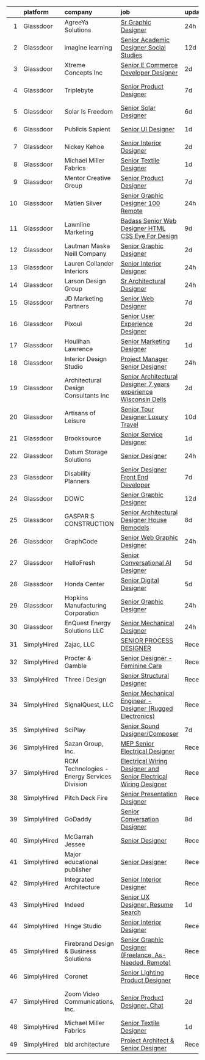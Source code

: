 

|    | platform    | company                                     | job                                                                                                                                                                                                                                                                                                                                                                                                                                                                                                                                                                                                                                                                                                                                                                                                                                                                                                                                                                       | update_time   | location                   |
|---:|:------------|:--------------------------------------------|:--------------------------------------------------------------------------------------------------------------------------------------------------------------------------------------------------------------------------------------------------------------------------------------------------------------------------------------------------------------------------------------------------------------------------------------------------------------------------------------------------------------------------------------------------------------------------------------------------------------------------------------------------------------------------------------------------------------------------------------------------------------------------------------------------------------------------------------------------------------------------------------------------------------------------------------------------------------------------|:--------------|:---------------------------|
|  1 | Glassdoor   | AgreeYa Solutions                           | [Sr  Graphic Designer](https://www.glassdoor.com/partner/jobListing.htm?pos=126&ao=1110586&s=58&guid=00000180ff2bf74583a28a85bb30154d&src=GD_JOB_AD&t=SR&vt=w&ea=1&cs=1_b84fabfc&cb=1653548513654&jobListingId=1007892516788&cpc=AC285F3A3ECA6BB0&jrtk=3-0-1g3vinu0gpv18801-1g3vinu0tq06h800-1ee65899642a1a31--6NYlbfkN0Dwb_YIohz4zuU9-hizYTxpAJ9-qZQvsILXUPhgrrTAx5tS5Q7cYMYpo6ALWUQbQqMUUvPlxVMO1WWp3PLb-wFWwE2h1DPwT-1_aiv_c6zOUAiFerzb4A9AS1PP6sx0x5fzJVqYt6gf4MY0oVjHHkTWGWlgB8WXRTWlgSXHOBmw7TeBAEbmO33wq0u5krz7pAlg2taznHsr7qYuBV1UmztVQe_HwDoEk6GLyl0HERZkeSRBbPWJ2OVUPGiWBHbAvdSW7xAu_tM8-IiAfa95cyNT7KjsEw6Lls7jxqvkopltCmOYw7rqacnt9syvNYw6QPAsRQ5HDKsrx0LMOqBoUeESAZGgDqEhSwWsfePmzeE4l2wQTCZ3BBOG5j5CgSAAp_NqufDDQhEO_f_yNGMBw8hstrSC0DRRiHzwW1RJANJ3FpkAHVXCJFa8W-1hfsgXYlbRsM-of_fBqm5xr7ak0WBqS6cCdD0xinrI3GCeviKgXOEPvxcRLZ17v8M6WMjKsVg%3D)                                                                                                             | 24h           | Remote                     |
|  2 | Glassdoor   | imagine learning                            | [Senior Academic Designer  Social Studies](https://www.glassdoor.com/partner/jobListing.htm?pos=115&ao=1110586&s=58&guid=00000180ff2bf74583a28a85bb30154d&src=GD_JOB_AD&t=SR&vt=w&cs=1_b0af95c5&cb=1653548513652&jobListingId=1007860234464&cpc=07E115E50C044AB0&jrtk=3-0-1g3vinu0gpv18801-1g3vinu0tq06h800-41b06600179b3e58--6NYlbfkN0Bchr_UY39KtSsAjKsJo0AokNYr_kAedn9WnI5WlzggsRMp4ocCeSu2FqDtKj18bBui31asR5ihBoRh9NZ9J0S-WmURk9POxPXup5nVDpE1ggIcufAhq1-XXJTIGc4dUP5oFXM4KU0W8o3jkNeXQVIz_Lk8dyTpk1Dff1zFE8ctgNUyo14tnTyKQdHJh7vDiCCiOBSZBmfi6kK9T6urBylhpI6AHqVgqh5zvhWcXM5nOGMX6XVqPWJqywahFXKDPfls0d_XzyPd0o3DHc_CftNk0DDlEPUAWnxiWTG11AbdokzwurJH6iFIRVc0fuEwoLS7yDth_9cXNKJbEaqx3_4FlKubKCeMpGdQdy1Q_s19o6-_Y4csEZ9ciu1S9TptvB1B2hPrfVPZK3P9zSgRRxfZy2rXHdR2Dg-l5Kk6ZDtIzT1Ai6KhoAXIr7WTCzRKsmRUjIJcdCnELstHeyBLRyoKvP7rLTwRJohKjM1x7yLe-ymTkn0zw1ur5XiBVeCZryVh2yxHYsYONbODEXLU9h5IPeL0XwusEF5G7RiC9gx3kw%3D%3D)                                                | 12d           | Scottsdale, AZ             |
|  3 | Glassdoor   | Xtreme Concepts Inc                         | [Senior E Commerce Developer   Designer](https://www.glassdoor.com/partner/jobListing.htm?pos=102&ao=1110586&s=58&guid=00000180ff2bf74583a28a85bb30154d&src=GD_JOB_AD&t=SR&vt=w&ea=1&cs=1_95b49b8b&cb=1653548513651&jobListingId=1007885677887&cpc=097DFB0A56702479&jrtk=3-0-1g3vinu0gpv18801-1g3vinu0tq06h800-02a030a02ba8c3d5--6NYlbfkN0CQqnLIWsU0Hd9mAM9CPr_t6tpjjVh6VHQGynQ4AbzrOKu5-7YkYb5W1DfF2U8Q6qYXVKC7qwWIO3SjMGMtpnbLHrqou4G812NaCnniwGPQY_yCzTFesTuAzoLP0keihL2qI8zgbEeuGQhmUp9yuzY2wDNKy7ASTrjRlRh3CxLul9FGjDuRvDaFE5QFZIKhdweWH4KCwtl9XV20Uc1Bi02IUMBMPkn3dtuzI4YYytGdOjN5NGAkgrB-nKW3URIzLEMB8nrieG9WpZO5W5nv3vlqx7Jw1so3tJagV91uno8Wfzhwm6LP4VdobPQWTpHRp_mkMriWUDulAQiAmuhZCuuHIK6ubcsIhqy2HSaqDVULlmw4V7Ft25C5prAao-71YBr0bv0MvbnCqDCjc6u9-LDarvSGyjHAzAD6PPJzqKOnHHW16RIKoCivpHe63WXK24iOfVBken0lPYYAYFZWyJHHbnAuEdL1PHf3ys6er-3m39dqx_sGt4eSDVfzQD-Ysa-Pw_08wVWmYV8IZPY13hhO8xscFzbKBbc%3D)                                                           | 2d            | Nashville, TN              |
|  4 | Glassdoor   | Triplebyte                                  | [Senior Product Designer](https://www.glassdoor.com/partner/jobListing.htm?pos=114&ao=1110586&s=58&guid=00000180ff2bf74583a28a85bb30154d&src=GD_JOB_AD&t=SR&vt=w&cs=1_c8abcc45&cb=1653548513652&jobListingId=1007873525022&cpc=8EBC6093F3E034FB&jrtk=3-0-1g3vinu0gpv18801-1g3vinu0tq06h800-01ec9b6fc75b3f50--6NYlbfkN0CCbOqLFAkE17MDkfB5QkeK_R8bo7qf9dndHNr_grrY-M2PimVRp2mNAKyxRM1ODzeHwg21ohp7T-PgQD5Q0DQ7Bu6az0jvkb-0xgvgEVUxWyxNsmI83FIAReyVu34Avycm5I4MnmZgPFFYwybqbwj_c0HMX7t9ih3fG-UDxz1aY12QvJksPdVso4XnCyzWob-18bGVszS5Rh8g-UeoMtwYGDf9viNkr45Jd9TtxwePo1RmH8ycUGiHqBVl8d1xJNq5T3w2OOqeVjt5f4x4x1a9aGCH0MT5jgnzwUKrcJzHGHLfDd9P4GNKsBUkwSH8cQmgFTMwgKA9v6G63Q9YaOLLGUCxF9FeXpRDo0DtwzzCxTZgo-NlZKZHa0ZVl6pdNJexIsh-L31QKZfHtI2evVT-pBg9DbEp1-FNN1Gk8lF64pGgtrA4qUH5ceCcVCXfONU%3D)                                                                                                                                                                               | 7d            | San Francisco, CA          |
|  5 | Glassdoor   | Solar Is Freedom                            | [Senior Solar Designer](https://www.glassdoor.com/partner/jobListing.htm?pos=121&ao=1110586&s=58&guid=00000180ff2bf74583a28a85bb30154d&src=GD_JOB_AD&t=SR&vt=w&ea=1&cs=1_0ff287d9&cb=1653548513653&jobListingId=1007877067308&cpc=F41FEAB56D215062&jrtk=3-0-1g3vinu0gpv18801-1g3vinu0tq06h800-a651be249914b213--6NYlbfkN0BjCAoZKlRjrqyz2dliieRtC1p7Z9BxPBNQch0zgjZ9oRlk8BI86AXqelJPgre5wCsT3ngma9vUx8HpMarlvnDIKU_9TlEEB4t59QPXnXwId9eFrPIc7ZQtRDLKW7thQxHb5pJi6nv4UTqcBnv23aampv_sJ9QPLl5avMP40OY_t_xN-hEBFcbxANYuF0NGdCwaH-X7OVAHCjLK9Sr7WK5FjaNNy8w4QFfeu0UJ5zPOCT3K_kVbwHBxizUg3W940MzYOhH52FLHIoOd1rD-1O-JmCNLqf6lQvOMY2pRwPQawkl-vWODErjnu3jNF34fKuSsO_hUlb3_w8TQDJlgLARKG6AFu6dmoRw6ar79nez5vc7BpTv2wrBXJDE1FVqktoQoe65750tHcky78B7Zgbgp1o8cYKR1ScJCvqIYtUu9W9aN6R973enYkIZxAoXdUZf7zPKyqJ0z2-27ZOBlDIybEdBgsHyLXGkZhwkm0mrnB6GDk3WIcuJn)                                                                                                                          | 6d            | Remote                     |
|  6 | Glassdoor   | Publicis Sapient                            | [Senior UI Designer](https://www.glassdoor.com/partner/jobListing.htm?pos=128&ao=1110586&s=58&guid=00000180ff2bf74583a28a85bb30154d&src=GD_JOB_AD&t=SR&vt=w&cs=1_fd547e80&cb=1653548513654&jobListingId=1007891098033&cpc=DE56C24FF6DEC286&jrtk=3-0-1g3vinu0gpv18801-1g3vinu0tq06h800-f7293916f33f4ec1--6NYlbfkN0AifcpeK-Nu936wgy-BS7owxv6Q_YD1znLiY0Ck5crXdIgVxXdAJC_ai_wOszhxY9SRguJgBmFIZ-Dyz_Sl9kfhVEfZ3aRQVdSK_xiCeDGZ3KfL27pJViBpKOjVT1gacwf5BHg-0VqjhHcFmE_gp-E-1WIEDO1LcGi7Fufaxzk1wAAdEvtWIH6W3KpIfsuv96NM2YFQ1flCAvP-4NtkS-nUzRApNgbWQQl4tFbtph7GKd9YhX2JOsgIR-XnSU6TXeaEwD5Z0-ipp3wu2GjwysSZMRTfoQ7_FX6eMn_TW2VLYoAhZ678Kiqs0Fo4AXjdlxcGfVoMR0nE257dVYF420hGWNJ-nLzlpLqG1mP2MPHoyCrZ9UMQ82VNfmadiAvSqy1mQqGsmMRxUa6ZXC-5H9bLumZAdio02yQNGWvKtMDdrHuTtpQc11KGwbAl52j46s1yn-SpRrVlInWQjjIlYDt_pR7EVu2GE07WmxGc37MNXKlVcRyK7jOyTiRwaPSotwKgVLxqegyOear2RsxOlnPpDiCGDfY8gPWUg3MM8QUv8ezNMD0CLTXP_nodXrhWF0AXbmNoXePjkPoKXGkCYqg2)                                  | 1d            | Arlington, VA              |
|  7 | Glassdoor   | Nickey Kehoe                                | [Senior Interior Designer](https://www.glassdoor.com/partner/jobListing.htm?pos=109&ao=1110586&s=58&guid=00000180ff2bf74583a28a85bb30154d&src=GD_JOB_AD&t=SR&vt=w&ea=1&cs=1_aaa75134&cb=1653548513652&jobListingId=1007886379534&cpc=B5F6D74B4EF69A07&jrtk=3-0-1g3vinu0gpv18801-1g3vinu0tq06h800-0c1b40a24ddb3848--6NYlbfkN0CvahHJL5dpwIe5nlYo2UZJB8CTXAEl9vJAxrd3EfdRQTt87UoZ_4aZagUb1tV6QOmJ_u12V99QjyVhUX0vHVObjUjYDODwHaEDJ7uWw4Px6fBl-PR7rmrVzwDENz2HRfTw6BJcKOLJtS4MzsK7dG29L8IOEVwOsk44I6zQeKgfyHQ7ZYA8Jqvq8zUbtRxodFps8QAbIxPd9qethikG8-4c4uz5xtKLWIquRlMmi1plz4XSqZXHauCfEI82YoC1HXAVI3nyZsrBofrpmRa9sqYV0fMhZHAV7h49JRfuSbuir2hQn4_nOTLHLNyA4KX0pgIMH0QDkqZsVsFJQ4CneNrbQpxaDHCCC_ynbityCfz4EnQCLpnjhzYS9cVQmE0WQUk_aJW3dxq8dJ5tVLp7q3zi2ABsBYJ8hHVCHm_nsrcRh5WT4wFTxuHRXsS7jeP0k2pDDzVAXI4elqG-2NkXbLekz7lG1U0uSeWh9NY7D6JoMOxJ0Z-z0KlmSzJoHGgyYzrXKoBwFhg0CQ%3D%3D)                                                                                           | 2d            | Los Angeles, CA            |
|  8 | Glassdoor   | Michael Miller Fabrics                      | [Senior Textile Designer](https://www.glassdoor.com/partner/jobListing.htm?pos=108&ao=1110586&s=58&guid=00000180ff2bf74583a28a85bb30154d&src=GD_JOB_AD&t=SR&vt=w&ea=1&cs=1_fb2f8b03&cb=1653548513652&jobListingId=1007890097618&cpc=E773D000C9BC26FA&jrtk=3-0-1g3vinu0gpv18801-1g3vinu0tq06h800-1199109f65cb0bc2--6NYlbfkN0Aa_Hwcb3A6wpbuysl_ekJeGPboXr2ELun7xWY3K7GOUB81oL_2bkKwlTZQqeaFZL6HZmTjTPZMZY4XhyVatta2lrF2HKWjEMO7NmKWkaX_4pSqjZqGKpbAyvV2h-8O8hKnl7Pxc2rFv7aq49SjMN5Aiiv2jJb8QJjJF_B3ihQ4lvnzf6-H_HXf6-TL3ZVvbqc_wPYjnjEjIEQfPeQPa8KdY9eojZqhH7WWZXXndwIJrSttbK7OjQ4Y29Tfu7z3UOdC-pqfKa63VS6Zb6bQh_yt3E6UAehgvLOxsxC3ofhsYcd5g-76e3d6DNO73UcOMjGCqBOVrQemPWBkxlOuCEYm-unfeHRql2xraX2L_zhmgX_cOE0VW8KkEWb1SouaYvsbMhgS_BbgRlBIfRe1FuI87oNXnIZWRE_UIKx1bdoDANcsSFMVWElHQCuNZZYFN9U8TPewdUw18P2ifrhReJwfxog7Jgox58SmoRis4uDcL73Zi6U83CmXz-eEsOstEFc%3D)                                                                                                          | 1d            | Remote                     |
|  9 | Glassdoor   | Mentor Creative Group                       | [Senior Product Designer](https://www.glassdoor.com/partner/jobListing.htm?pos=122&ao=1110586&s=58&guid=00000180ff2bf74583a28a85bb30154d&src=GD_JOB_AD&t=SR&vt=w&ea=1&cs=1_1dfc1ec1&cb=1653548513653&jobListingId=1007873079388&cpc=F17331D9BECC482A&jrtk=3-0-1g3vinu0gpv18801-1g3vinu0tq06h800-932dcb251f76a5e3--6NYlbfkN0CfQgqVFlDchZ1187zfHENvYid3ZQoKnr6GJk2CFl_M8hjyJf_hS_UwoDVN34bPHX6cIOQa98UzAQRJT7pfbJ-DQfmYuSMrk3DojVkql3atisUq2kk724gQ8u04eMJMgzEXuDbxcOO6XJBa90a7LOhME9DVYksiN_eJMCEsQPG14KMPdUZnBWiRx3xURMInqLGJzIbBTVaMRXNH7G88VLdK036vTP-QHqVGpOis3VMoHsn5hvk8rvBqazXqOvlWIlfgM7dtI5ij03rCfNbUtus9JBY0eLfsWuUeYaJXkYkW-5FtdlpMhCKCEXVoN5PvxmiFshgRbhAn7__1U-Qp9nxtisKMbHVnER-bJ4smK2Ad-S9dfviKj_1YRks1_d3iNxJyIoVhQtVp5XM5qebvxyaVveA-zTAVWws2By7IKb4iLq-_A1lGyvD5KKzK84xjbpsrqa4X8CvLhypYHCb4g2jZ8fK4sNicSTkLnTDSVyhy6PvVzT96GZnYHVMFFJsvfuM%3D)                                                                                                          | 7d            | Remote                     |
| 10 | Glassdoor   | Matlen Silver                               | [Senior Graphic Designer   100  Remote](https://www.glassdoor.com/partner/jobListing.htm?pos=124&ao=1110586&s=58&guid=00000180ff2bf74583a28a85bb30154d&src=GD_JOB_AD&t=SR&vt=w&ea=1&cs=1_10b8a99f&cb=1653548513653&jobListingId=1007892599655&cpc=F41FEAB56D215062&jrtk=3-0-1g3vinu0gpv18801-1g3vinu0tq06h800-4cf1e254f255fef5--6NYlbfkN0ADTliTSg4K3aDxe8vkHVVj5ml6bx8ND6Ab8oliGx3AtQak9O875La2bFZ7Jqdg5u0BFWKOIIc4ufkCGmT9IFYnVo1P8HmQp-RTwH1t6ucw-hVXUTLiy_rB7fTZgmaxOkf2XHA-ta-81wPPYQ-NLQCEGSRfIx6z7ylZqBfvcPwSrXIdRukk8yVwJiMiLC2rZAGRd5rFzfQFm888H-ZrNDukIVyVPeAlQ7rQpv-ICT8GiLuCWYQl7MXVoJi95MpyZl9MNbKvD-3ysTUnDcxxDPurUffhwhwikAzohgOzwznGHIwbsi6e8wc2Vc5oQzNyP__2HuKmX4_2zEdOeU4sjB989nv8a7vr_RNMwRgCtRkJOiEpj_LsV4vRvUyQpG88NU8v7hEvfQgVli6rxxkMucts7RUoPmOD9ACwKQinKUT45Fmb0MgkNEtABNynvWUPgLmL1w6v-VlR5iEaEbV_rT3mIdhHWcqinwA%3D)                                                                                                                            | 24h           | Houston, TX                |
| 11 | Glassdoor   | Lawnline Marketing                          | [Badass Senior Web Designer   HTML  CSS    Eye For Design](https://www.glassdoor.com/partner/jobListing.htm?pos=116&ao=1110586&s=58&guid=00000180ff2bf74583a28a85bb30154d&src=GD_JOB_AD&t=SR&vt=w&ea=1&cs=1_cec0dc4e&cb=1653548513652&jobListingId=1007867596169&cpc=ACBF47B84C432121&jrtk=3-0-1g3vinu0gpv18801-1g3vinu0tq06h800-1bf7073f857835f3--6NYlbfkN0CSgGTbSPgM0xpgWRkp5SRTexU57Zk_6_bZ18eqb9d2QDh-VgX1oP5-z5W1JTzPPIjrHXVgZnk60WEV2dKxwENRWUOFIgV7E_TYjz3uyRhpIstgm8I0HzTo8WooHiskqEICWXG8kfUefqyunXnp13xxEtu_1-cSQVjGo1t22bjhUr4outoGDrVgmn_I6yz4obaJqD9QToQTcb0Y5JsSb5h4l6rWZCSuJnCI8uLEREVeCVdR364tsCB9UD4iR0b6zrG85qV1Y_IAm-rDGnjT5EI8h6iaZIMB6ieYI9YpQApIXEhfYd4pamQYHXpS7w9c77VD_df7F5XdtMsJYKzkKgoKC7k_4DsR4tnyKR9d8-q5pU2MfyL0ymnsbmjLmz7S5ahwhO-NLaHeGsA3fToTW_DyyHzTUEkNW5XuXAVN0BNS_RC-aLcKJS1EGDY9k793T4C7kBTgs-6ceVXEe_RUliOIMb13tPDWKpldgb3zTNHUg3Qjp_YQ_Q7rnTsDHypY4-jbRKJMur20ylDI7pavdECmx9qzNI5vnR7WH_oPUT-iHw%3D%3D)                           | 9d            | Tampa, FL                  |
| 12 | Glassdoor   | Lautman Maska Neill   Company               | [Senior Graphic Designer](https://www.glassdoor.com/partner/jobListing.htm?pos=123&ao=1110586&s=58&guid=00000180ff2bf74583a28a85bb30154d&src=GD_JOB_AD&t=SR&vt=w&ea=1&cs=1_49a8acf3&cb=1653548513653&jobListingId=1007886319562&cpc=F4EED0218A761C36&jrtk=3-0-1g3vinu0gpv18801-1g3vinu0tq06h800-42556d4369843361--6NYlbfkN0CH5AJMdvbiN96cQBW9blonJzxN5UCW1KPOX2QsoH-XS7L-5Av4XGA-go5EhKmTEMKH7p0FQ4RPcUw0sfxm4PxsdG14V0uat-DbGzzQRgDq9oQi4ChJflP-7x-qE6Qph9_-2rhBpMKc5-QyOOgMy3J1q2IwEgtKK7Q4qbh_-FJ3PAZUu_5lRrpWL2C8gVTqNm6gdkbDGj0flsI2IUN1p3mGGMf4SjJ7E7X5G3uJX_OIRo-ikOWe7yGgcQHKeAh6n4Vb2F6r-dVWQdOufOWj7Qd5Xvs3uN6YtRkXWzuvMQgpj8x27IRRo6nTP1hvYMLL-hjfCI2HaZC5n3BClQZSJBIjg3pau5nk91TQQ4rJDkVG0hO5HhC6WTbHRGkZqh91b4kCUtfqtxX3hU_gajJ4lLcIqMkiu8x9vehvNBMt6hju9ZzThE9XuqLjblvhzPU0P0_JG-BRxN-6JnXuZbdTPi_yhTCYW6mUKbC-xZimgJDcA1q-cw2PI35SE1HvB5HxvV8%3D)                                                                                                          | 2d            | Washington, DC             |
| 13 | Glassdoor   | Lauren Collander Interiors                  | [Senior Interior Designer](https://www.glassdoor.com/partner/jobListing.htm?pos=110&ao=1110586&s=58&guid=00000180ff2bf74583a28a85bb30154d&src=GD_JOB_AD&t=SR&vt=w&ea=1&cs=1_6d660138&cb=1653548513652&jobListingId=1007892941371&cpc=968C91D10CA48408&jrtk=3-0-1g3vinu0gpv18801-1g3vinu0tq06h800-6d73d7a4807623ea--6NYlbfkN0AEuin8skFFpCqbPeVLeU7u0KNKXyrAJhUWW9o08fDQFEp2kL1P1yyy-9OWQssz7g68LLYU6-gm-XvPGDpI-3tExpn8oblFE8PzuMLYqd_zTYA4H8ddICKbq50iSz1qJpg-UmT79FTnHdzW_Km3w812u8CDqatDlAjUinVWrrZ9IOaIrDCU4QjGFxzCSPX7UIX2-xbp1BgaQVzQrpABHjSARyw-smYZXndY0s27fFaC9GUqhceaaxQof_c0tJHbN8-_7bRBjLYaZlLhcmg-PG-tbjVzqPxB460V_VE772hqYsAIwBiU3L5Ab2sfkGnDqEopBkeVPEtbZQEJhYhsJJ7eAWqUL9woV01RuGjNaeOYe_MmYjcZh_I-UirFyyV8u5a_0CsFQ9KNhFcWBptCxbRSCSgpbD8dVXl-VRsyXDQh2GSsdRbmgo7dy87iS9dsNaL7i-yCkh_SZ2NW8nGzp2o5460aATKXCkmJgXgYhajf7QV2Jd2QayHCM1nmTFwVIiaG6oPA6J1U1Q%3D%3D)                                                                                           | 24h           | Naperville, IL             |
| 14 | Glassdoor   | Larson Design Group                         | [Sr  Architectural Designer](https://www.glassdoor.com/partner/jobListing.htm?pos=111&ao=1110586&s=58&guid=00000180ff2bf74583a28a85bb30154d&src=GD_JOB_AD&t=SR&vt=w&ea=1&cs=1_e4a5babc&cb=1653548513652&jobListingId=1007892778952&cpc=020BE1DDE5A95971&jrtk=3-0-1g3vinu0gpv18801-1g3vinu0tq06h800-b9cb0c814e117cc9--6NYlbfkN0BctA8jT9Ho8FRfiU2d5zHGiG1TQnMfZU5gkPuQGUb4Gh_FgH7lyjz5iVsQguLeASDp_j8jJU47A3PEb0YsoCiw4MgaPkSdni8oDOn0J1z3-t-Wd5RgbKs4GfCp6PozctmB2zT_Z_qPS08-rKRseAbuLhdmcy6mXuVsuXjAkSpLXD_2kfKEqobY-sFaJvPmnOJVsiu3QPiSff8oJ0rOATc02wM8-YH4V_tVS8a_o1EgvN31O9WuhyP9NKqccUbKLsIgb9v1SC5IRu8Vmoz6_ST67Wk34ALxUUDwTnLyTRLZVqOWbFiKkD829QnZLczZ_QuYIx4gH0KO7OxW7uSpsX0jfr8kVkIgWtSLk8lUinC1CIthCruGw6NsAaiPhLRLKjzBXj4Yn-tyoWRoRG25hP9spe8djoXsnL0QwQRM3ZXCBooN1Aq7UeFne_a5FbjFqMlFjw9JSAjJ17F06p2HCXb6_XZEhio4xwoB3NH-GAvXWWBoLWE5nmGR3rtxFaBwIFP3cgEs7mI47w%3D%3D)                                                                                         | 24h           | Remote                     |
| 15 | Glassdoor   | JD Marketing Partners                       | [Senior Web Designer](https://www.glassdoor.com/partner/jobListing.htm?pos=113&ao=1110586&s=58&guid=00000180ff2bf74583a28a85bb30154d&src=GD_JOB_AD&t=SR&vt=w&ea=1&cs=1_d62de4e4&cb=1653548513652&jobListingId=1007873513428&cpc=E04C949A9101C6A2&jrtk=3-0-1g3vinu0gpv18801-1g3vinu0tq06h800-5a714e412a2777d5--6NYlbfkN0CtwOkgDuej6vPfWODMxjOIyNEohQmdYMppGq8y8dOpBpEoaLmNDntLJFT4RU-4_HtZISLq6-TxYX62S18ac2mVvBLnZLctBLYZg2zc6hofTIzGA5Ur2GFRsL6jIeCU9LA19EzNMzPHwZbsxb6bF2cW1cjUEQDz_JYdTwfy_V-0LuVKGahOyCVVkPepaThdfpkhKWGnznNaMQr5BlhFAoDrywJ-_iR2H6glKiSrX4_66BpuOYekN9jhAbIu3XjxRK9u-PDcG5x2TuhmoZgo6SLB2LEJygOv-fVs3wKtrPY389f3C_iVCaTV0f8fsvWP1r3DjkjuxNLHAv0Kx7hnHaK4azH-Ob_86TEikESRKI-jgg672Q60ysRA-p5Qr_9MtW4nX4qyotSU4Gn6aYq9kZNS2xJ2YlcIngmwfuk6JimSNB9yBgyzmG0IVxjOz9RDdgA-X9JHmjhmOUbFJUp3CRIGdNf69bXXJUYbk2y_VbPxis-nOZNGIYCQ28SPUi6Srfs%3D)                                                                                                              | 7d            | Remote                     |
| 16 | Glassdoor   | Pixoul                                      | [Senior User Experience Designer](https://www.glassdoor.com/partner/jobListing.htm?pos=130&ao=1110586&s=58&guid=00000180ff2bf74583a28a85bb30154d&src=GD_JOB_AD&t=SR&vt=w&ea=1&cs=1_530ca3a4&cb=1653548513654&jobListingId=1007886543921&cpc=A65DF3A704A48F9B&jrtk=3-0-1g3vinu0gpv18801-1g3vinu0tq06h800-c4ceee043bf6ed78--6NYlbfkN0DkuNNc9jtp8Paa5ic1vcdzrE97PDvQxS5P2e8AiHduyc79r3J-c22iv1Xzovwoard2X9jW3NnpoETJ7siFVscg5F8VhWJ3Wb7T9j7TxjPrxRuaYFeFfP5Vg9qU1pc4LfB7E498iE21tIS9Vkb2CiaDFws8ZkSBNrssvlaiyeXWrS6nJnX3w4nuyxYPdaVSULPiNr08kbyeZ_JiiQ6E1rHKpYz8J4vCk0X8wr9K1cC33ev1wMiKdfHe5KVz0gwbbJ95UA6swbuRWDb0CvA5im_5PEArpkU5eeqbuAxr0h-RJKc_hYczE8QmPwYaHHq47QiT3Jd1QhWUOgkEKNvF2-7LQjnbMsjd4dVM99ebwv2iLDiT88-lpo5BgWOZBv1PlMDSzSrfR8QJB0kXhhPZHZ6cA622KmFCHOsNS-GMmpQYZKDZa5S0ezUAzRG8HizU-bSnNATjvbdEiaA1u5TzVNojT-G372ShR-ZHicWbXjVn8BHkJ72hEsh_DoEzLYQJKZyB2VtnW8CdGQ%3D%3D)                                                                                    | 2d            | Remote                     |
| 17 | Glassdoor   | Houlihan Lawrence                           | [Senior Marketing Designer](https://www.glassdoor.com/partner/jobListing.htm?pos=120&ao=1110586&s=58&guid=00000180ff2bf74583a28a85bb30154d&src=GD_JOB_AD&t=SR&vt=w&ea=1&cs=1_46cafa49&cb=1653548513653&jobListingId=1007889346319&cpc=34670CD602BE5E55&jrtk=3-0-1g3vinu0gpv18801-1g3vinu0tq06h800-541720b7fcd3aab0--6NYlbfkN0CvdWhQ0ieMmFfx9dpmofX4A6seQJ6gWHyuKhFlBsOKJQZZGOTM1AK6MnWqEXAqxR_1JF6ksg_DIymh9QH5exCpdBfkkzeZY_zGFd9kILCjQ1PQysB_h4aDmAOLQ3azkXuKlX7teNqMTUNZB368DFzfVlR0n9W7601why2CyHP2zCMFLd9IXw2OKrScnUw-cxooZ2hb2RSZtlQdxF6QPJ7PQq0WC-1AAA_3MOZNqDcjX3VxGSwBkESH5EVmpEs69xUJoagiwIN0AwKlFYccjPViCt_eJAzzHKWTUaI_exLCYDGUPyjj6mvdym6WW2PUvZtUSO98UNsLlkvnriTYJf3twnTqdPHN8f_Z1GcRax0Hz_E9OC54q-yPymmtW4xU63RUJoathTUABWb5O7aP5U50OjwyCG9kzflfYMGVC3qPP-JrCdjOQ73lsKs33ge_rsg5376EI8geqA5s8s8QcQHxm9BnHGm5TYGTmA83f6gihrQufb-pV5JD0Ga7WQM7BTBHOBOQrPJGEA%3D%3D)                                                                                          | 1d            | Bedford, NY                |
| 18 | Glassdoor   | Interior Design Studio                      | [Project Manager   Senior Designer](https://www.glassdoor.com/partner/jobListing.htm?pos=118&ao=1110586&s=58&guid=00000180ff2bf74583a28a85bb30154d&src=GD_JOB_AD&t=SR&vt=w&ea=1&cs=1_6ec082e0&cb=1653548513653&jobListingId=1007892218502&cpc=34670CD602BE5E55&jrtk=3-0-1g3vinu0gpv18801-1g3vinu0tq06h800-0794aeec827f7596--6NYlbfkN0AuAjYKnBHsdkcMxrD7ZJITXxV72vImVt5xOyKRJQecNAe9lQrsZPplJrD3FgtGMhRIWlKfp7OzhHRgk4RHgPasCAwx-Ykk3botOfHR7agOlISBaHTMOi2GL2IEkcwC7lqywXTwhXFBJ_f_yqEZXJXi9owyAPX9-ufM9MrhLTDQM0_EWaK44gHrxhbQxlBDBNNRxVpPyJLMccRnz4rfvNmeS-K5XZncAg_-InL_Xb7WbRdrT3A1id_k-eOsWEzyW-1Urg9oZuYo-i6DK1B2nkHM3_BswJfts-GXmHZVcpBEojSPDNZeLofsftpKwAM3jbLzTddPs6Dw0N_tJ5BRXZHj2Amt7SatwYGQotIe7ZTwzUZdWu5jTv2z5rxrCygF85cBY-cOZfABqRJ9JnfNK4kileog1YE5IpFdXoWmucaJJw0vaUc8hfHVJ5mZDT9-xBi0npDv6odSUzq-JuvCcSbaUdvffmeB-HXDYrYCz7z0fX0qtELepSNprvvF_pmBpD7_6VDTbomX1g%3D%3D)                                                                                  | 24h           | New York, NY               |
| 19 | Glassdoor   | Architectural Design Consultants  Inc       | [Senior Architectural Designer   7 years experience  Wisconsin Dells ](https://www.glassdoor.com/partner/jobListing.htm?pos=105&ao=1110586&s=58&guid=00000180ff2bf74583a28a85bb30154d&src=GD_JOB_AD&t=SR&vt=w&ea=1&cs=1_dc3ee7bd&cb=1653548513651&jobListingId=1007885880302&cpc=5A17ED4601382900&jrtk=3-0-1g3vinu0gpv18801-1g3vinu0tq06h800-d42fecb2ab234f8b--6NYlbfkN0AG-2uhC5U9fuVortC4wNzNlwtaG3jPaMU10X-BLgWeDfkeETNbVqR6xniy7QUEw6cqHMHQT0Wrf1JYPzMF7qyHP1RB-xfRmN_fDNkRs9KV8YovMNhaPnJjb4KgjJ_qlG34444MWtpRuvuTmiJ69PUK2YfFmzd7YrReliNzlP5SlYDBz3V7bNloAQbRIJnP5ObAHfkq6lwQ03Ck2a5LqDQU6XHijt_AmCP9Tve0AB1L0VET-zis2iDYhVo4CiQ_D-CKa8XEb6Z0GngBcb92t_CMoCEI83DoGBjzqFuUJPMx9quYqgJEhoTx9utYmVlrq4wKMaOHAbgnZpBKuznyUzmiuUHFyX3ZdcbBWNZ_lhKoTFyAwj3DtKN8fl3bYCqgSiATlNt3spXQpEKFe7cmrbL9Gd2MvJpRxIK5Ds5W5OE50mb0AbnD8jTriagmKBwfUUr8TAk2CCLSaQ1AuclAZbjeJilBghBom7rZyhCCemsLmRALAup5sH3c66cp5VEpiGBqOCXQEsReIJHR3h3xPCZO)                                           | 2d            | Wisconsin Dells, WI        |
| 20 | Glassdoor   | Artisans of Leisure                         | [Senior Tour Designer  Luxury Travel ](https://www.glassdoor.com/partner/jobListing.htm?pos=107&ao=1110586&s=58&guid=00000180ff2bf74583a28a85bb30154d&src=GD_JOB_AD&t=SR&vt=w&ea=1&cs=1_4fea250e&cb=1653548513651&jobListingId=1007863700593&cpc=3114EF732CBC1C13&jrtk=3-0-1g3vinu0gpv18801-1g3vinu0tq06h800-455ea0ba56c3f494--6NYlbfkN0ArxigQJWVhAqa2m_-XI2vel2QQBzIutqFLOGT6BQAC4UCZwstFC-E0rqEFWc42P4tH3mUWm8ZqtVncVj63WrRxcEE-ug4WCgDHsZmaxdqbyyh317e9a4eMymFWW6_Eg3LSy4AF_ue5NmyGCxpVqjxVjFDPEm8kdBB-LijvI3_hzHboAMDBBXu30LtMbLLbsbphjC1p6pylyC2kUqI_XY9IEuv87dmXxHuovuLIC1qMpy14xwVDRDr8zdTVRa8fi78mMvq8sZHaLVXthmStmFiz0ppxyRsFXDIuSFEc1JkgT-JpB9OskUZ9kmd--DIMkbTKWLxxQnP-qufU2ES5ZogYVfon1H7_r0JEcG5yI2wFtMJICvWKUEyYp3phFkJ_qg1XwayVTG8N3avm1R1XQt-vlKjOvi3i8E0oWE1l8-JMTqHTDFFK7-7Ui48i_uJeMHWeTBmm9PUY1_ZduiDeOvs0KXdvKaIFNI9T9n-c0oBBnj_0TTbnLxLKfskb0hdJ3WOWpnFVPEp3PFL364jzDhBe)                                                                           | 10d           | New York, NY               |
| 21 | Glassdoor   | Brooksource                                 | [Senior Service Designer](https://www.glassdoor.com/partner/jobListing.htm?pos=125&ao=1110586&s=58&guid=00000180ff2bf74583a28a85bb30154d&src=GD_JOB_AD&t=SR&vt=w&ea=1&cs=1_724ed014&cb=1653548513653&jobListingId=1007889729752&cpc=18C9CE28155C17C5&jrtk=3-0-1g3vinu0gpv18801-1g3vinu0tq06h800-15776d5cec6b3ded--6NYlbfkN0BhNN3PPgKPbTMZB0Y0J5JTZS3FnMM-ugqbblX4_m-srDJielPNCs_lvQXXEB0CV7Mjb4bfvkTERKswzkZ7etGgyOFS6HVV2jdtFJV0xt95R62OXtY3Z89iDVeP0PuyHqgb60V6OKK_Wknd1_zBPCv1vZJDbjio0JD3yKPjr7cTra2B_P2iEI6QgLaiOv_ETSGruaMqWdB7fAstRKByztZRU6L3gxz2ahALrzM0A-X17FpvHqL7XZ0MPSU1PNmbDkUUylnjL_sKSVa7GBeDRJ8NxHqvH6SVbkjrL6H-_QFsjRtLUnqmiXNk-wJE_Rshui_euFjiciD_hlg3D7sP5CWb8IeOcqzytCG2ghezTEKJpTDOE9jnDDk2OGBXdWsG3YOXAu5JVFa5kNn9Wj3mDCRPO3zWfQN34DzsHcDkX0aA_EjS7-gUSUSdw19d3T3lrq5aI-h5CrySvggpbJdQDsr9uKpZ1EHufg-Pp7GbGf7JHQx0sCwYmzXJ0QmXp9uOWNTO-jjQ-EtcBIBq5f2-MlFE)                                                                                        | 1d            | Atlanta, GA                |
| 22 | Glassdoor   | Datum Storage Solutions                     | [Senior Designer](https://www.glassdoor.com/partner/jobListing.htm?pos=104&ao=1110586&s=58&guid=00000180ff2bf74583a28a85bb30154d&src=GD_JOB_AD&t=SR&vt=w&ea=1&cs=1_1d9e55a2&cb=1653548513651&jobListingId=1007892245039&cpc=B9257FB302DCF630&jrtk=3-0-1g3vinu0gpv18801-1g3vinu0tq06h800-eb4344c8eeb1fae6--6NYlbfkN0DN2evenjXzt0V_8N2HuJvis6XaY8iiaIelrwDHEcAi5koYPpIs-Lbck7uX6O4Q1HogvBDGpEX_3LA-8Nu_cvjAcu7lUVB0qz0sF_F1KjbEkCJ9wyGC2LvblVozs-Os1InqelvBW-FXYE1gbRCDND27qMZMnMPkr8Qe65mnczwTLmjwmm0ikAl7bkVI59pxso8uGDAPTxeJi9vLhTpWAY2wOQugXrxpPDODjypiT6SOxr_fHQnZzl4P5t2-O1iiUQP59tw96p3cZrzJfz3z9XGNsI8L-VU7n4QVX1MAO8ht-uHiP0IPPw0VaSYOd0GnvGu5q8sUb_efSDLdnyaYK22q6-8D7-sKjtr06rTr8gZQWwWfknA97AWX3xMy6qbnhW9Wq8j8u8FdkyBMiqceXIhzbczebD7qd140IGwurm7l2y329NMKVCz0TS7IpGIFVXRzJ3xdGFwcAez9OYynzDvBQg471KKJdNcOwjd6QYwmcnvgRsHTGX5d6MDx3OzBSeY%3D)                                                                                                                  | 24h           | York, PA                   |
| 23 | Glassdoor   | Disability Planners                         | [Senior Designer Front End Developer](https://www.glassdoor.com/partner/jobListing.htm?pos=112&ao=1110586&s=58&guid=00000180ff2bf74583a28a85bb30154d&src=GD_JOB_AD&t=SR&vt=w&ea=1&cs=1_2ff07e22&cb=1653548513652&jobListingId=1007873228461&cpc=F4CC4721A073827F&jrtk=3-0-1g3vinu0gpv18801-1g3vinu0tq06h800-d0e8d9102065d1a7--6NYlbfkN0DWXY92IS4FcJSnZr-nVwfDkR7lrsyDwBjCpF24-1-7XcourrbW4iU_PczZ8vn0G9_u4rusD4gOA72avwhZl7vdeLc5TTcybIh-SW6xDVUBsvxT3OvIGT8Sp0bz7NvFEp8Dr7Pv1sNk5-62lPrbPBE1dpYiUetynj3Y_iDmIV-SSMYY0NoEBA5ASE4iZTsKHrIL2It8sM44s-p6iPLRZbkDg9r_ZA76Vj4DYbSFA0p-kXC5UiNb21EYnfBjJTXwDDBxmlInNIfxjjMJHcTjW-iM9NDunP8wt7JdSoZEYybYlpZr-IkEJLe2xVRILxUAAq5wmxzUpBv0zmPHP0QAgiPzxN948WpStvwWAGNhZdN-T2Xp5kxt_3wwl9K38kbIMHzecJhibyiJQ7oQuCzyR92HGpTHpLDgcEAUK2sx_Q53o7rvA0-HswxsH2l6D3eGBrzJldXZMxJC-IKzs4YwEF7efpnU4AvVR39hV6vl7mpHgl5y5gR7ckqsS6YTc8B2l4cNfTo2at0cN-d8mwdnDGIW)                                                                            | 7d            | Murray, UT                 |
| 24 | Glassdoor   | DOWC                                        | [Senior Graphic Designer](https://www.glassdoor.com/partner/jobListing.htm?pos=129&ao=1110586&s=58&guid=00000180ff2bf74583a28a85bb30154d&src=GD_JOB_AD&t=SR&vt=w&ea=1&cs=1_5604d83c&cb=1653548513654&jobListingId=1007860667888&cpc=D69957E0862862E0&jrtk=3-0-1g3vinu0gpv18801-1g3vinu0tq06h800-bb089376f7afc3c0--6NYlbfkN0CyAv-Fm1C80wXAjHy_LDPeyKkBclgggi3y9hTa02vxtpcCAhJ676eWvvV40K5X0D9iik86BouYiuhu5ivAYqU08-ZqXAHfU7XF9jEtyjz0KkVWhBTKxQpuNk_xv7dguzZfxYyS9KMDZiBSZ2aHz4FJGXlvuzdqane_wm1NXNqIpVZ0oynTuI5NLtpdIc8zdjb-6dxbh1LfrCx4oND9pHFA52WGGAuHPl56KL3PRJ7FJukJxtivSdXwppJYxCPLHVhl5tGnxLYzu0zml6SEjS19fbKoqfwUcm7PPT7wmeWov9vEDPDtfJvdWscXqY2khw89_QBYaIRsaNg_CKaJ6L6g4dF2ocCE8P44x8pCPhDWTAeaTi3_PTZ5K40DU6Zx0_F0vX7hOoMZKdA1WDKkTGByh5BLrS2OAXWyyfEeXCfwAc1b5SSRRAa8P-DAFr9lIeW_hnpVFcUgt2PQjjUpE4ekG3Ta7YK0SLNbJzbJxJmm2ZQzg0TKENNCQmkcPSlaNIQ%3D)                                                                                                          | 12d           | Parsippany, NJ             |
| 25 | Glassdoor   | GASPAR S CONSTRUCTION                       | [Senior Architectural Designer   House Remodels](https://www.glassdoor.com/partner/jobListing.htm?pos=101&ao=1110586&s=58&guid=00000180ff2bf74583a28a85bb30154d&src=GD_JOB_AD&t=SR&vt=w&ea=1&cs=1_dfbb4481&cb=1653548513651&jobListingId=1007870197001&cpc=9E922BC3059D217C&jrtk=3-0-1g3vinu0gpv18801-1g3vinu0tq06h800-cdb70161ba5fec45--6NYlbfkN0C0nKY1zCGm5gHtONf85xOXZ7PMyUJ89AdAAkx_sxVSdChOImiP25ZxJR_7oZCqP3CFuKFMr3gDoRoG7SfJGir5A8aKOlQm4WdX2eto25XAlVa-XAEEDL1v0kvzstn1dOFPzqdfC-j2h9PIDUH18Eh8qbS4oEbGhFNr5mxIMNESJ1c8a6-4n_mljdm1Y9nrVxT5TiikLDB_c9wYaAOdAxhnbpAF47dcoSlWI8XIMExSVYUyFtp_j_-yvFWxLxWWJzMKvIZpuvZr9d0cy2QEtGXDdj0P_keL3Uw2hmTJ2mGTQRBrraBW_OJjg6Vw0S15gS9JJdvGwqUNdrIY6_QMuIi0HJ2ebql-xOKvJZ1dYXpN7-fhl1mTAa-ZcJZoMykF8RvQjemt_q57IMV5YSfTmM_6n3GTfIU3nSIxbZJNzq35Utg7rJdNXq7JkMThNDNh1MHoFGyBJa3lLsSGLDrOrNTbWYwUdm5HpgJMWUkVQjyBYFXYRpK6JM1cMZDCzOeL_hhfoE2tJ8qYbH1-1mMkmA8j_zAUPnz94ukRp4fCjb1Tng%3D%3D)                                     | 8d            | Seattle, WA                |
| 26 | Glassdoor   | GraphCode                                   | [Senior Web Graphic Designer](https://www.glassdoor.com/partner/jobListing.htm?pos=117&ao=1110586&s=58&guid=00000180ff2bf74583a28a85bb30154d&src=GD_JOB_AD&t=SR&vt=w&ea=1&cs=1_db53c443&cb=1653548513653&jobListingId=1007892909442&cpc=608BEFD8E68346F1&jrtk=3-0-1g3vinu0gpv18801-1g3vinu0tq06h800-782ad21b5274c288--6NYlbfkN0Af7IH--f52cTUDwFMUanxXcd3NiV5wYJyzlyk1G5yREacOA7BK6qQp8nTfCB_1wtlKlzoirasiDLkJqnzNkrzkd_eLdt0xJxfs6sVSqjmSiHrfcVnYZkVfRrjhEVILCJFxicqU3dnVewTic7i_gOOubWlT0X7p_z00suhkaRiJNBpypvqo3ApM6aiQGLd3UAeF0jX7KYqygcQYqFd4I2At6zmB_J7tDxrb5-vU6qop2cx6wmUmUVUqetBfmndcHvkD6pxRpxn0ywKmkTYra6ME_LCnTvcxdENpJJxYWkHo9jmuPF0qPtMJ_UYkC4xd4QtzR8OpB16SHHTRPCjnI2cKLcprPfVr2l1eBCGmdn0Djnu4IFlH7JkOw_jB-PTMDogBbWUpOXhfy043WrLeUtdkSF0DuTms5GuBtENbakev6wpEEXcf4kDADxa3WupfzJp7ITt5KZoLEeG7nQmpxP4b4W3IOXAknKyP4DmQ7-VLPdncVTwkDhJN1Z-SxsCCpBKKlJWIeX9Uyw%3D%3D)                                                                                        | 24h           | Miami, FL                  |
| 27 | Glassdoor   | HelloFresh                                  | [Senior Conversational AI Designer](https://www.glassdoor.com/partner/jobListing.htm?pos=103&ao=1110586&s=58&guid=00000180ff2bf74583a28a85bb30154d&src=GD_JOB_AD&t=SR&vt=w&ea=1&cs=1_0bdd9ea9&cb=1653548513651&jobListingId=1007880295671&cpc=F388EB6F57E9B59B&jrtk=3-0-1g3vinu0gpv18801-1g3vinu0tq06h800-f46d5f39af0ec96d--6NYlbfkN0AKsmCR_ixfdzkov0PQoJqoP_E78YNlbCH3rVcDrGKBjrhK81DqchKHiveW2aj9b-KHYCH8U_J8EB4B9whjlos15jZgJS6Ro-Q_XSswV0-1h0QKNreZe8KOvcbsyNSgl829C2YEcnnWGoJ7byGv3xYaMax53pJG15gT-K71J07o5_IWfVlxaWMmlSNCHkmay90bNRDzdC6yrH2n7t7LEIv--jmErZL6cILV_VKfTasKS5iSu35A7CFPVl216LdWdy5BZR7EQjE14e5qle1ymg0buhj22I19kYczYTD8i6gnJ56aAuT-1rpxASonKBfT7WEQ91mD1pXONIfVv-97vjCedOQlG1Yd-6WI3_GTufu_FAwfB52TYX68NlqaL4-65NCUAdSj5wJj28Hl5ua6QErYXRFxHYKcPquTfKsMh1lsXLaAapUUD98ClKT_P5AvVp5v8PlCB70ii6WHCWB79kMQRdZy4RQWwfe6c-dP3c4K0rgB2tbnvclgn4g5JlBcYT4MJUcoZUZ61Nz4eDXTQ4LywRxmIuZOodE%3D)                                                                | 5d            | Newark, NJ                 |
| 28 | Glassdoor   | Honda Center                                | [Senior Digital Designer](https://www.glassdoor.com/partner/jobListing.htm?pos=127&ao=1110586&s=58&guid=00000180ff2bf74583a28a85bb30154d&src=GD_JOB_AD&t=SR&vt=w&ea=1&cs=1_38538586&cb=1653548513654&jobListingId=1007880205763&cpc=39A4E8CE329AB187&jrtk=3-0-1g3vinu0gpv18801-1g3vinu0tq06h800-7c4541ef652b68fc--6NYlbfkN0CvMFB4WgEALyS_S71XXt3Z2Bc_0zo5pOAuiGXPIbdPueRaTAA0sSS-8xLf-8T38pHo4DykjWZIg-gMyVkwZczkGhcUu5az6GPKxETxtSj3soM4enpDOr6bf70tANpQDVqWxryMEu5BW7GIYWBJMtnJhTAah7EQGJf6xbErTD0EWpFwPvdmDoOo9ZNoSjFAwdeOeSZiDYSOcpHUcKJWoCPdV5kcKjjahDB5pvIaLSv2j1PJttXXsxLmA3mflYU3p0pqYxfPU8H2X6C5-YNwiNcOsA6wudoxuMOjZVmmaVhKrPWRL24BmZcEn0GrWNhB7BefvxB39onF1zge37-Dr9s5tdn0sX_qQtJ-KiONeIeglwmsZJ89dseCG0cj9ibk9i1rqXsCa6ENtVbp4839OL-8DoU0qay8kHrKZrRlzxLUNT9W6na091zad6pq-C-EhJv_mwcMrZchIg4kfqAPyX_Rd3a-gztnc4sdcOy4powi0b7nXNMU9taGB8tQaIgWziI%3D)                                                                                                          | 5d            | Remote                     |
| 29 | Glassdoor   | Hopkins Manufacturing Corporation           | [Senior Graphic Designer](https://www.glassdoor.com/partner/jobListing.htm?pos=106&ao=1110586&s=58&guid=00000180ff2bf74583a28a85bb30154d&src=GD_JOB_AD&t=SR&vt=w&cs=1_f06ad03f&cb=1653548513651&jobListingId=1007893289086&cpc=F18A0B5B9F12DAEF&jrtk=3-0-1g3vinu0gpv18801-1g3vinu0tq06h800-415a82e341442246--6NYlbfkN0B_HvgE05pFSkb_Z5lsewMK9saEU9PR9pR_cTHu3KaFsA9I98-t1mhiXZT8zNDXCGT9KJMgzrRYLsz8Ri-aIvYsfYCzbpushfw6srglJj8jZDNRnW7_JiN4VMxW16eCZNXleLObynMvICnTSSTiH60JcnlsjxUhW0GvL5ZBl2CeVVUs78rc0kiDfigSV7xc_QAfA3wZSNy3AgzDsrT9q4wP5L3pV7VxUvvVkKwEroFhU99MLpQ4McMTDzriV5AQM6XJyShB0a_LNta_wIKAFKT5DT3Zg16nNPqbKl1NkW03h3cLdEqcfSulT3ckQFU3WyWxe1no7qfUTFQVAyBjEjmf64CAvkLBNlirQ_l_y5yjmQwaU_YDUpFYQUJHc-Thvka9zuboqQGL5xz4OH_FQCurBQvIG32vu-FaEy-7ueEfpm_I_RT-ZrwxB5Qokk8hdL9SksiZdmhRGknRYJnoBi6-XjIjOmVt3AFd2j3BRteEhp1g9czbGJAPKTyL64Xzk5TYCIFZ9nlaTD0S9uoRZzGc5teHbKYmZnvJvETyjM8Am62hAz84yaPMG6aYFDcmXsB209C_9XhmZ_TbAEJbQ2c89QU4KdfUHKiJSNHkX_rpmA%3D%3D) | 24h           | Emporia, KS                |
| 30 | Glassdoor   | EnQuest Energy Solutions LLC                | [Senior Mechanical Designer](https://www.glassdoor.com/partner/jobListing.htm?pos=119&ao=1110586&s=58&guid=00000180ff2bf74583a28a85bb30154d&src=GD_JOB_AD&t=SR&vt=w&ea=1&cs=1_a798e24d&cb=1653548513653&jobListingId=1007892906930&cpc=5C70DC7FEE0D01B1&jrtk=3-0-1g3vinu0gpv18801-1g3vinu0tq06h800-3b29fa4fa47f9aed--6NYlbfkN0BHRzSRdaYJS2AwKohB7GUTi26mb1K9oUqkvKSMHhTNGPLXAAQ03JbFDP-XLB5d-osooSAL7KD5wTlb7PKVqTjYgJ8KOdEbc9C5tk8TjlqKTTLLKWy33uRPIuWZMM7fSmE07oQ7nVTWi0us_fM5ojz9uZsUcL2FsipS8tOCi0ihCuVUCKOIxXhEoP-M4LhHEQ2a0CdjlOI97wDFbPDNNugTfO8zK1ELc4XMb9jXfb6QBd7abgM_Q_f3QB6i5KPicjSPz_uYc1ycgHDQZmUeYc-J6FP-xIKFnDOJzyNt4sDffklRx_Y1kxz3Cd1WbxfG4xIXdBOVYgLxbUgg3gUYKaBrAxu92OIOAeSNJkDByZ-GKaaxFdtlXncbhvcvlfmzX7I3gJ2FlvwlT1ubmw-Pe4g3sjb5fDSyqKJGkhfSaZQ4VZm2dnV7T_4ZLNuM1xVmGjWhCC5uyZCsU3K846Ywap3-2MhjOsn0zzUO0b7Ii_68t6DTdIwBPWoOsQxkCf8JYfZecHYIGo9Eyw%3D%3D)                                                                                         | 24h           | Houston, TX                |
| 31 | SimplyHired | Zajac, LLC                                  | [SENIOR PROCESS DESIGNER](https://www.simplyhired.com/job/KJ_3lRk06olD9oCzQi3NBBs4dKOl-qnD9tWsQD3Eghj1w8XkEmXmQA?q=senior+designer)                                                                                                                                                                                                                                                                                                                                                                                                                                                                                                                                                                                                                                                                                                                                                                                                                                       | Recently      | Saco, ME                   |
| 32 | SimplyHired | Procter & Gamble                            | [Senior Designer - Feminine Care](https://www.simplyhired.com/job/wac8zfrKPver49yEHmH5kNR-Aj5ExJ-d02I6KCwmutTT8Pm6cu4eUw?q=senior+designer)                                                                                                                                                                                                                                                                                                                                                                                                                                                                                                                                                                                                                                                                                                                                                                                                                               | Recently      | Cincinnati, OH             |
| 33 | SimplyHired | Three i Design                              | [Senior Structural Designer](https://www.simplyhired.com/job/CYZl2yMTLNuwKhaJ0VrBuS_Q6H1HZ-8HupQyxvgDYbVkzqVpJ2vwwA?q=senior+designer)                                                                                                                                                                                                                                                                                                                                                                                                                                                                                                                                                                                                                                                                                                                                                                                                                                    | Recently      | Evansville, IN             |
| 34 | SimplyHired | SignalQuest, LLC                            | [Senior Mechanical Engineer - Designer (Rugged Electronics)](https://www.simplyhired.com/job/y9m54EIWTgRUOXYc39jRqzvWM8rR4Sbw_dyibCPqVa3obhUDn9eukg?q=senior+designer)                                                                                                                                                                                                                                                                                                                                                                                                                                                                                                                                                                                                                                                                                                                                                                                                    | Recently      | Lebanon, NH                |
| 35 | SimplyHired | SciPlay                                     | [Senior Sound Designer/Composer](https://www.simplyhired.com/job/MFRkWFxMfYfHxn1BijUSjkZo0C-Bv5a8G2ysJXs28cOhYb7VjQZ7eg?q=senior+designer)                                                                                                                                                                                                                                                                                                                                                                                                                                                                                                                                                                                                                                                                                                                                                                                                                                | 7d            | United States              |
| 36 | SimplyHired | Sazan Group, Inc.                           | [MEP Senior Electrical Designer](https://www.simplyhired.com/job/SwdumVZzOq8fLFZDUFgnemgvlM40NMPrA3TLPTFsBLPp6kejTdNT6g?q=senior+designer)                                                                                                                                                                                                                                                                                                                                                                                                                                                                                                                                                                                                                                                                                                                                                                                                                                | Recently      | Seattle, WA                |
| 37 | SimplyHired | RCM Technologies - Energy Services Division | [Electrical Wiring Designer and Senior Electrical Wiring Designer](https://www.simplyhired.com/job/yw2ejKn_FSjOjPLmFyrjXCu_Sy1xbVCIfVuii-1Kuvlls1EGEXCU0A?q=senior+designer)                                                                                                                                                                                                                                                                                                                                                                                                                                                                                                                                                                                                                                                                                                                                                                                              | Recently      | Oakland, NJ                |
| 38 | SimplyHired | Pitch Deck Fire                             | [Senior Presentation Designer](https://www.simplyhired.com/job/jYNTnV-puvkSD-LiXWowLCQsrIrlIgUc9XdxbeCKV4VMJpASc_8p9Q?q=senior+designer)                                                                                                                                                                                                                                                                                                                                                                                                                                                                                                                                                                                                                                                                                                                                                                                                                                  | Recently      | Remote                     |
| 39 | SimplyHired | GoDaddy                                     | [Senior Conversation Designer](https://www.simplyhired.com/job/fQ_FTxt8qQS3WJGyB_QDxZ1DG2iiFoR68fTbVradTC8ox_0Uf2zhUw?q=senior+designer)                                                                                                                                                                                                                                                                                                                                                                                                                                                                                                                                                                                                                                                                                                                                                                                                                                  | 8d            | California                 |
| 40 | SimplyHired | McGarrah Jessee                             | [Senior Designer](https://www.simplyhired.com/job/Mg7ofcKk1RWQYoiEP-A-nvhEKv0uaxam4eBa9S2ItBAL9lCJ9uLVtA?q=senior+designer)                                                                                                                                                                                                                                                                                                                                                                                                                                                                                                                                                                                                                                                                                                                                                                                                                                               | Recently      | Remote                     |
| 41 | SimplyHired | Major educational publisher                 | [Senior Designer](https://www.simplyhired.com/job/sPGxsgyYQ-jge8yaSqTUycpg1qZdyrfzhQRm_H1aTkvRjYCsFeiZKw?q=senior+designer)                                                                                                                                                                                                                                                                                                                                                                                                                                                                                                                                                                                                                                                                                                                                                                                                                                               | Recently      | Remote                     |
| 42 | SimplyHired | Integrated Architecture                     | [Senior Interior Designer](https://www.simplyhired.com/job/LAOCRCVBxS3U14sAUC3_e5NXd8aCSlLkQm-nD4C6sv3_ceVXXWLPXA?q=senior+designer)                                                                                                                                                                                                                                                                                                                                                                                                                                                                                                                                                                                                                                                                                                                                                                                                                                      | Recently      | Grand Rapids, MI           |
| 43 | SimplyHired | Indeed                                      | [Senior UX Designer, Resume Search](https://www.simplyhired.com/job/FG6t-3SNVyv5nfyK5W7xSp0yDd_BChqNJ1zA6qHm2uUIyfS-VkRtPA?q=senior+designer)                                                                                                                                                                                                                                                                                                                                                                                                                                                                                                                                                                                                                                                                                                                                                                                                                             | 1d            | United States +1 location  |
| 44 | SimplyHired | Hinge Studio                                | [Senior Interior Designer](https://www.simplyhired.com/job/g6qFPMa5Y0f2mbFLfIM0htRqxgsjXLwTuPUTxdhb6GttXGKpxWwCEw?q=senior+designer)                                                                                                                                                                                                                                                                                                                                                                                                                                                                                                                                                                                                                                                                                                                                                                                                                                      | Recently      | Remote                     |
| 45 | SimplyHired | Firebrand Design & Business Solutions       | [Senior Graphic Designer (Freelance, As-Needed, Remote)](https://www.simplyhired.com/job/vLBe68bI-6HDB2HPW6JA1-LpN-7UW2dXcuR9-7DSAQpngqk3n29wyw?q=senior+designer)                                                                                                                                                                                                                                                                                                                                                                                                                                                                                                                                                                                                                                                                                                                                                                                                        | Recently      | Remote                     |
| 46 | SimplyHired | Coronet                                     | [Senior Lighting Product Designer](https://www.simplyhired.com/job/RfGhSWtuJ_lg6SsxwQD_ajD3-LAV4Tdv2X1UfMnbVnV2FPULJvEhtw?q=senior+designer)                                                                                                                                                                                                                                                                                                                                                                                                                                                                                                                                                                                                                                                                                                                                                                                                                              | Recently      | Totowa, NJ                 |
| 47 | SimplyHired | Zoom Video Communications, Inc.             | [Senior Product Designer, Chat](https://www.simplyhired.com/job/9YKa2RdeEYc8fp8YDH2Djc5W7h1_NY1uM2UPmuFHtFk3jzOjgCgndw?q=senior+designer)                                                                                                                                                                                                                                                                                                                                                                                                                                                                                                                                                                                                                                                                                                                                                                                                                                 | 2d            | San Francisco Bay Area, CA |
| 48 | SimplyHired | Michael Miller Fabrics                      | [Senior Textile Designer](https://www.simplyhired.com/job/pKpLMSNOBYfk5cYrOaG7qEwwgg0nkFCy2Rmz4w4rRoMG4hn9jKOwmw?q=senior+designer)                                                                                                                                                                                                                                                                                                                                                                                                                                                                                                                                                                                                                                                                                                                                                                                                                                       | 1d            | Remote                     |
| 49 | SimplyHired | bld architecture                            | [Project Architect & Senior Designer](https://www.simplyhired.com/job/-n0N9euHeVpljh5j3tU-JbPdOOmIoEZ4ArZ9aSn0vkdntI17Xo4kjQ?q=senior+designer)                                                                                                                                                                                                                                                                                                                                                                                                                                                                                                                                                                                                                                                                                                                                                                                                                           | Recently      | Patchogue, NY              |